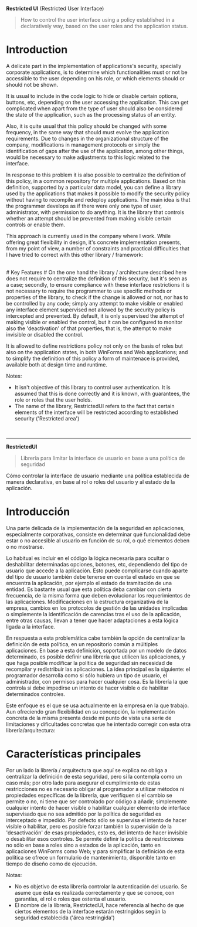 **Restricted UI** (Restricted User Interface)
> How to control the user interface using a policy established in a declaratively way, based on the user roles and the application status.

# Introduction #
A delicate part in the implementation of applications's security, specially corporate applications, is to determine which functionalities must or not be accessible to the user depending on his role, or which elements should or should not be shown.

It is usual to include in the code logic to hide or disable certain options, buttons, etc, depending on the user accessing the application. This can get complicated when apart from the type of user should also be considered the state of the application, such as the processing status of an entity.

Also, it is quite usual that this policy should be changed with some frequency, in the same way that should must evolve the application requirements. Due to changes in the organizational structure of the company, modifications in management protocols or simply the identification of gaps after the use of the application, among other things, would be necessary to make adjustments to this logic related to the interface.

In response to this problem it is also possible to centralize the definition of this policy, in a common repository for multiple applications. Based on this definition, supported by a particular data model, you can define a library used by the applications that makes it possible to modify the security policy without having to recompile and redeploy applications. The main idea is that the programmer develops as if there were only one type of user, administrator, with permission to do anything. It is the library that controls whether an attempt should be prevented from making visible certain controls or enable them.

This approach is currently used in the company where I work. While offering great flexibility in design, it's concrete implementation presents, from my point of view, a number of constraints and practical difficulties that I have tried to correct with this other library / framework:

<br />
# Key Features #
On the one hand the library / architecture described here does not require to centralize the definition of this security, but it's seen as a case; secondly, to ensure compliance with these interface restrictions it is not necessary to require the programmer to use specific methods or properties of the library, to check if the change is allowed or not, nor has to be controlled by any code; simply any attempt to make visible or enabled any interface element supervised not allowed by the security policy is intercepted and prevented. By default, it is only supervised the attempt of making visible or enabled the control, but it can be configured to monitor also the 'deactivation' of that properties, that is, the attempt to make invisible or disabled the control.

It is allowed to define restrictions policy not only on the basis of roles but also on the application states, in both WinForms and Web applications; and to simplify the definition of this policy a form of maintenace is provided, available both at design time and runtime.

Notes:
  * It isn't objective of this library to control user authentication. It is assumed that this is done correctly and it is known, with guarantees, the role or roles that the user holds.
  * The name of the library, RestrictedUI refers to the fact that certain elements of the interface will be restricted according to established security ('Restricted area')

<br />


---


**RestrictedUI**
> Librería para limitar la interface de usuario en base a una política de seguridad

Cómo controlar la interface de usuario mediante una política establecida de manera declarativa, en base al rol o roles del usuario y al estado de la aplicación.

# Introducción #
Una parte delicada de la implementación de la seguridad en aplicaciones, especialmente corporativas, consiste en determinar qué funcionalidad debe estar o no accesible al usuario en función de su rol, o qué elementos deben o no mostrarse.

Lo habitual es incluir en el código la lógica necesaria para ocultar o deshabilitar determinadas opciones, botones, etc, dependiendo del tipo de usuario que accede a la aplicación. Esto puede complicarse cuando aparte del tipo de usuario también debe tenerse en cuenta el estado en que se encuentra la aplicación, por ejemplo el estado de tramitación de una entidad.
Es bastante usual que esta política deba cambiar con cierta frecuencia, de la misma forma que deben evolucionar los requerimientos de las aplicaciones. Modificaciones en la estructura organizativa de la empresa, cambios en los protocolos de gestión de las unidades implicadas o simplemente la identificación de carencias tras el uso de la aplicación, entre otras causas, llevan a tener que hacer adaptaciones a esta lógica ligada a la interface.

En respuesta a esta problemática cabe también la opción de centralizar la definición de esta política, en un repositorio común a múltiples aplicaciones. En base a esta definición, soportada por un modelo de datos determinado, es posible definir una librería que utilicen las aplicaciones, y que haga posible modificar la política de seguridad sin necesidad de recompilar y redistribuir las aplicaciones. La idea principal es la siguiente: el programador desarrolla como si sólo hubiera un tipo de usuario, el administrador, con permisos para hacer cualquier cosa. Es la librería la que controla si debe impedirse un intento de hacer visible o de habilitar determinados controles.

Este enfoque es el que se usa actualmente en la empresa en la que trabajo. Aun ofreciendo gran flexibilidad en su concepción, la implementación concreta de la misma presenta desde mi punto de vista una serie de limitaciones y dificultades concretas que he intentado corregir con esta otra librería/arquitectura:

# Características principales #
Por un lado la librería / arquitectura que aquí se explica no obliga a centralizar la definición de esta seguridad, pero sí la contempla como un caso más; por otro lado para asegurar el cumplimiento de estas restricciones no es necesario obligar al programador a utilizar métodos ni propiedades específicas de la librería, que verifiquen si el cambio se permite o no, ni tiene que ser controlado por código a añadir; simplemente cualquier intento de hacer visible o habilitar cualquier elemento de interface supervisado que no sea admitido por la política de seguridad es interceptado e impedido. Por defecto sólo se supervisa el intento de hacer visible o habilitar, pero es posible forzar también la supervisión de la 'desactivación' de esas propiedades, esto es, del intento de hacer invisible o desabilitar esos controles.
Se permite definir la política de restricciones no sólo en base a roles sino a estados de la aplicación, tanto en aplicaciones WinForms como Web; y para simplificar la definición de esta política se ofrece un formulario de mantenimiento, disponible tanto en tiempo de diseño como de ejecución.

Notas:
  * No es objetivo de esta librería controlar la autenticación del usuario. Se asume que ésta es realizada correctamente y que se conoce, con garantías, el rol o roles que ostenta el usuario.
  * El nombre de la librería, RestrictedUI, hace referencia al hecho de que ciertos elementos de la interface estarán restringidos según la seguridad establecida ('área restringida')